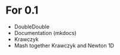 # For 0.1

- DoubleDouble
- Documentation (mkdocs)
- Krawczyk
- Mash together Krawczyk and Newton 1D


